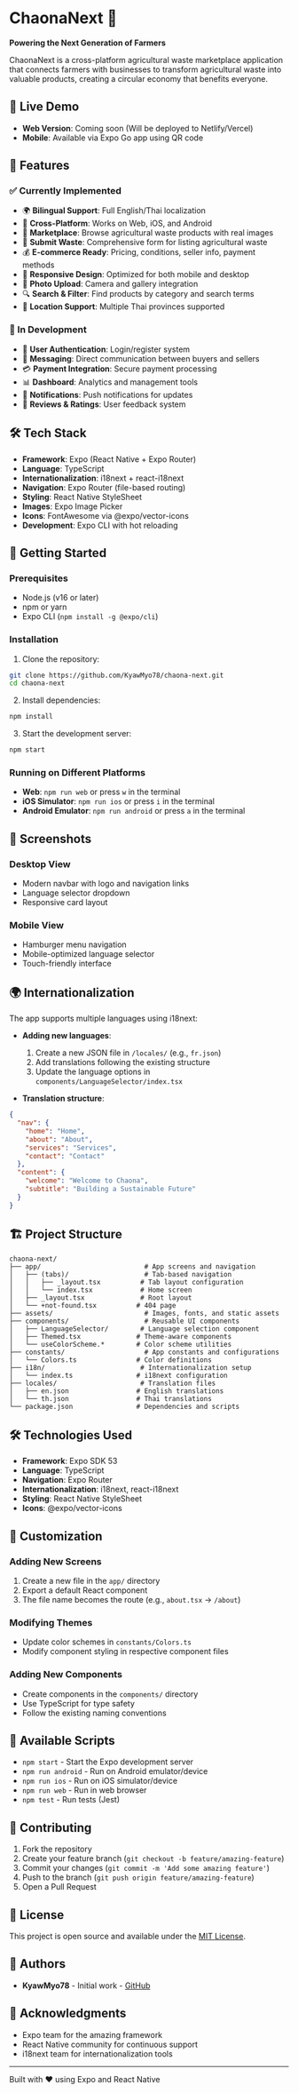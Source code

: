 # ChaonaNext 🌱

**Powering the Next Generation of Farmers**

ChaonaNext is a cross-platform agricultural waste marketplace application that connects farmers with businesses to transform agricultural waste into valuable products, creating a circular economy that benefits everyone.

## 🚀 Live Demo

- **Web Version**: Coming soon (Will be deployed to Netlify/Vercel)
- **Mobile**: Available via Expo Go app using QR code

## 📱 Features

### ✅ Currently Implemented
- 🌍 **Bilingual Support**: Full English/Thai localization
- 📱 **Cross-Platform**: Works on Web, iOS, and Android
- 🏪 **Marketplace**: Browse agricultural waste products with real images
- 📝 **Submit Waste**: Comprehensive form for listing agricultural waste
- 💰 **E-commerce Ready**: Pricing, conditions, seller info, payment methods
- 🎨 **Responsive Design**: Optimized for both mobile and desktop
- 📸 **Photo Upload**: Camera and gallery integration
- 🔍 **Search & Filter**: Find products by category and search terms
- 📍 **Location Support**: Multiple Thai provinces supported

### 🚧 In Development
- 👤 **User Authentication**: Login/register system
- 💬 **Messaging**: Direct communication between buyers and sellers
- 💳 **Payment Integration**: Secure payment processing
- 📊 **Dashboard**: Analytics and management tools
- 🔔 **Notifications**: Push notifications for updates
- 🌟 **Reviews & Ratings**: User feedback system

## 🛠 Tech Stack

- **Framework**: Expo (React Native + Expo Router)
- **Language**: TypeScript
- **Internationalization**: i18next + react-i18next
- **Navigation**: Expo Router (file-based routing)
- **Styling**: React Native StyleSheet
- **Images**: Expo Image Picker
- **Icons**: FontAwesome via @expo/vector-icons
- **Development**: Expo CLI with hot reloading

## 🚀 Getting Started

### Prerequisites

- Node.js (v16 or later)
- npm or yarn
- Expo CLI (`npm install -g @expo/cli`)

### Installation

1. Clone the repository:
```bash
git clone https://github.com/KyawMyo78/chaona-next.git
cd chaona-next
```

2. Install dependencies:
```bash
npm install
```

3. Start the development server:
```bash
npm start
```

### Running on Different Platforms

- **Web**: `npm run web` or press `w` in the terminal
- **iOS Simulator**: `npm run ios` or press `i` in the terminal
- **Android Emulator**: `npm run android` or press `a` in the terminal

## 📱 Screenshots

### Desktop View
- Modern navbar with logo and navigation links
- Language selector dropdown
- Responsive card layout

### Mobile View
- Hamburger menu navigation
- Mobile-optimized language selector
- Touch-friendly interface

## 🌍 Internationalization

The app supports multiple languages using i18next:

- **Adding new languages**: 
  1. Create a new JSON file in `/locales/` (e.g., `fr.json`)
  2. Add translations following the existing structure
  3. Update the language options in `components/LanguageSelector/index.tsx`

- **Translation structure**:
```json
{
  "nav": {
    "home": "Home",
    "about": "About",
    "services": "Services",
    "contact": "Contact"
  },
  "content": {
    "welcome": "Welcome to Chaona",
    "subtitle": "Building a Sustainable Future"
  }
}
```

## 🏗️ Project Structure

```
chaona-next/
├── app/                          # App screens and navigation
│   ├── (tabs)/                   # Tab-based navigation
│   │   ├── _layout.tsx          # Tab layout configuration
│   │   └── index.tsx            # Home screen
│   ├── _layout.tsx              # Root layout
│   └── +not-found.tsx          # 404 page
├── assets/                       # Images, fonts, and static assets
├── components/                   # Reusable UI components
│   ├── LanguageSelector/        # Language selection component
│   ├── Themed.tsx              # Theme-aware components
│   └── useColorScheme.*        # Color scheme utilities
├── constants/                    # App constants and configurations
│   └── Colors.ts               # Color definitions
├── i18n/                        # Internationalization setup
│   └── index.ts                # i18next configuration
├── locales/                     # Translation files
│   ├── en.json                 # English translations
│   └── th.json                 # Thai translations
└── package.json                # Dependencies and scripts
```

## 🛠️ Technologies Used

- **Framework**: Expo SDK 53
- **Language**: TypeScript
- **Navigation**: Expo Router
- **Internationalization**: i18next, react-i18next
- **Styling**: React Native StyleSheet
- **Icons**: @expo/vector-icons

## 🎨 Customization

### Adding New Screens
1. Create a new file in the `app/` directory
2. Export a default React component
3. The file name becomes the route (e.g., `about.tsx` → `/about`)

### Modifying Themes
- Update color schemes in `constants/Colors.ts`
- Modify component styling in respective component files

### Adding New Components
- Create components in the `components/` directory
- Use TypeScript for type safety
- Follow the existing naming conventions

## 📄 Available Scripts

- `npm start` - Start the Expo development server
- `npm run android` - Run on Android emulator/device
- `npm run ios` - Run on iOS simulator/device
- `npm run web` - Run in web browser
- `npm test` - Run tests (Jest)

## 🤝 Contributing

1. Fork the repository
2. Create your feature branch (`git checkout -b feature/amazing-feature`)
3. Commit your changes (`git commit -m 'Add some amazing feature'`)
4. Push to the branch (`git push origin feature/amazing-feature`)
5. Open a Pull Request

## 📝 License

This project is open source and available under the [MIT License](LICENSE).

## 👥 Authors

- **KyawMyo78** - Initial work - [GitHub](https://github.com/KyawMyo78)

## 🙏 Acknowledgments

- Expo team for the amazing framework
- React Native community for continuous support
- i18next team for internationalization tools

---

Built with ❤️ using Expo and React Native
